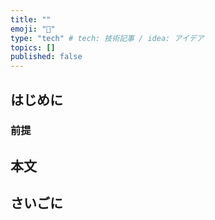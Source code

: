 ```yaml
---
title: ""
emoji: "🐷"
type: "tech" # tech: 技術記事 / idea: アイデア
topics: []
published: false
---
```


## はじめに

### 前提

## 本文

## さいごに
